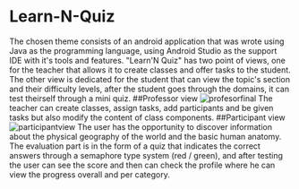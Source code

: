# Learn-N-Quiz
The chosen theme consists of an android application that was wrote using Java as the  programming language, using Android Studio as the support IDE with it's tools and features.
"Learn'N Quiz" has two point of views, one for the teacher that allows it to create classes and offer tasks to the student. The other view is dedicated for the student that can view the topic's section and their difficulty levels, after the student goes through the domains, it can test theirself through a mini quiz.
##Professor view
![profesorfinal](https://user-images.githubusercontent.com/72438336/127784668-162c03b0-928d-4183-b066-4c93062c503f.png)
The teacher can create classes, assign tasks, add participants and be given tasks but also modify the content of class components.
##Participant view
![participantview](https://user-images.githubusercontent.com/72438336/127784673-bbcafd79-007f-48f5-b2ae-121141e5918b.png)
The user has the opportunity to discover information about the physical geography of the world and the basic human anatomy.
The evaluation part is in the form of a quiz that indicates the correct answers through a semaphore type system (red / green), and after testing the user can see the score and then can check the profile where he can view the progress overall and per category. 
